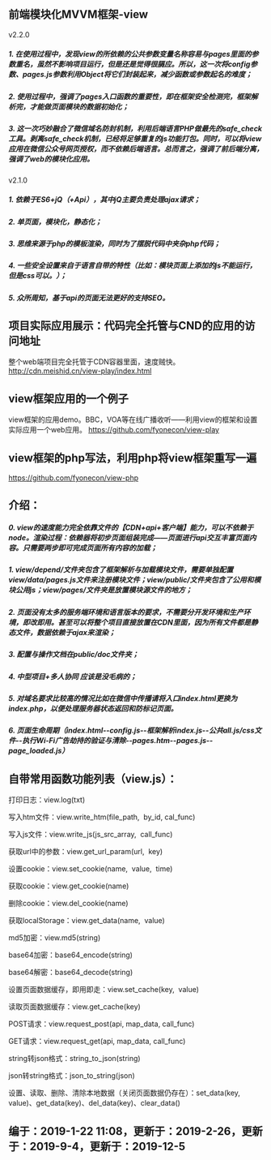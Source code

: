 ## 前端模块化MVVM框架-view

v2.2.0
##### 1. 在使用过程中，发现view的所依赖的公共参数变量名称容易与pages里面的参数重名，虽然不影响项目运行，但是还是觉得很膈应。所以，这一次将config参数、pages.js参数利用Object将它们封装起来，减少函数或参数起名的难度；
##### 2. 使用过程中，强调了pages入口函数的重要性，即在框架安全检测完，框架解析完，才能做页面模块的数据初始化；
##### 3. 这一次巧妙融合了微信域名防封机制，利用后端语言PHP做最先的safe_check工具。剥离safe_check机制，已经将足够重复的js功能打包。同时，可以将view应用在微信公众号网页授权，而不依赖后端语言。总而言之，强调了前后端分离，强调了web的模块化应用。

v2.1.0
##### 1. 依赖于ES6+jQ（+Api），其中jQ主要负责处理ajax请求；
##### 2. 单页面，模块化，静态化；
##### 3. 思维来源于php的模板渲染，同时为了摆脱代码中夹杂php代码；
##### 4. 一些安全设置来自于语言自带的特性（比如：模块页面上添加的js不能运行，但是css可以。）；
##### 5. 众所周知，基于api的页面无法更好的支持SEO。

## 项目实际应用展示：代码完全托管与CND的应用的访问地址
整个web端项目完全托管于CDN容器里面，速度贼快。
http://cdn.meishid.cn/view-play/index.html

## view框架应用的一个例子

view框架的应用demo。BBC，VOA等在线广播收听——利用view的框架和设置实际应用一个web应用。
https://github.com/fyonecon/view-play

## view框架的php写法，利用php将view框架重写一遍
https://github.com/fyonecon/view-php

## 介绍：
##### 0. view的速度能力完全依靠文件的【CDN+api+客户端】能力，可以不依赖于node。渲染过程：依赖器将初步页面组装完成——页面进行api交互丰富页面内容。只需要两步即可完成页面所有内容的加载；
##### 1. view/depend/文件夹包含了框架解析与加载模块文件，需要单独配置view/data/pages.js文件来注册模块文件；view/public/文件夹包含了公用和模块公用js；view/pages/文件夹是放置模块源文件的地方；
##### 2. 页面没有太多的服务端环境和语言版本的要求，不需要分开发环境和生产环境，即改即用。甚至可以将整个项目直接放置在CDN里面，因为所有文件都是静态文件，数据依赖于ajax来渲染；
##### 3. 配置与操作文档在public/doc文件夹；
##### 4. 中型项目+多人协同 应该是没毛病的；
##### 5. 对域名要求比较高的情况比如在微信中传播请将入口index.html更换为index.php，以便处理服务器状态返回和防标记页面。 
##### 6. 页面生命周期（index.html--config.js--框架解析index.js--公共all.js/css文件--执行Wi-Fi广告劫持的验证与清除--pages.htm--pages.js--page_loaded.js）

## 自带常用函数功能列表（view.js）：
打印日志：view.log(txt)

写入htm文件：view.write_htm(file_path,  by_id, cal_func)

写入js文件：view.write_js(js_src_array,  call_func)

获取url中的参数：view.get_url_param(url,  key)

设置cookie：view.set_cookie(name,  value,  time)

获取cookie：view.get_cookie(name)

删除cookie：view.del_cookie(name)

获取localStorage：view.get_data(name,  value)

md5加密：view.md5(string)

base64加密：base64_encode(string)

base64解密：base64_decode(string)

设置页面数据缓存，即用即走：view.set_cache(key,  value)

读取页面数据缓存：view.get_cache(key)

POST请求：view.request_post(api, map_data, call_func)

GET请求：view.request_get(api, map_data, call_func)

string转json格式：string_to_json(string)

json转string格式：json_to_string(json)

设置、读取、删除、清除本地数据（关闭页面数据仍存在）：set_data(key, value)、get_data(key)、del_data(key)、clear_data()

## 编于：2019-1-22 11:08，更新于：2019-2-26，更新于：2019-9-4，更新于：2019-12-5
